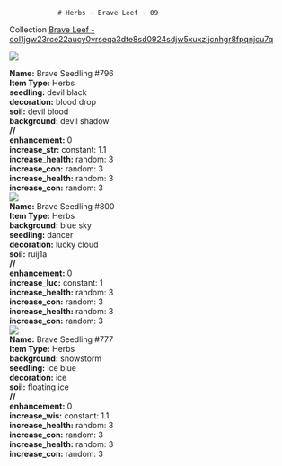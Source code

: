                 # Herbs - Brave Leef - 09

Collection [Brave Leef - col1jgw23rce22aucy0vrseqa3dte8sd0924sdjw5xuxzljcnhgr8fpqnjcu7q](https://mintgarden.io/collections/col1jgw23rce22aucy0vrseqa3dte8sd0924sdjw5xuxzljcnhgr8fpqnjcu7q)<div class="item_thumbnail">
<img loading="lazy" src="https://assets.mainnet.mintgarden.io/thumbnails/5d3452c16a35e4be4c3a74adc9c4d26a2a53fa39cd6e9e6e284a5fc26b86080c.webp"><br/>
<div><strong>Name:</strong> Brave Seedling #796</div>
<div><strong>Item Type:</strong> Herbs</div>
<div><strong>seedling:</strong> devil black</div>
<div><strong>decoration:</strong> blood drop</div>
<div><strong>soil:</strong> devil blood</div>
<div><strong>background:</strong> devil shadow</div>
<div><strong>//</strong></div><div><strong>enhancement:</strong> 0</div>
<div><strong>increase_str:</strong> constant: 1.1</div>
<div><strong>increase_health:</strong> random: 3</div>
<div><strong>increase_con:</strong> random: 3</div>
<div><strong>increase_health:</strong> random: 3</div>
<div><strong>increase_con:</strong> random: 3</div>
</div>
<div class="item_thumbnail">
<img loading="lazy" src="https://assets.mainnet.mintgarden.io/thumbnails/3e61904524f9d8471d7c836cae29dd224fc9716ea94081548373a5ffc5733289.webp"><br/>
<div><strong>Name:</strong> Brave Seedling #800</div>
<div><strong>Item Type:</strong> Herbs</div>
<div><strong>background:</strong> blue sky</div>
<div><strong>seedling:</strong> dancer</div>
<div><strong>decoration:</strong> lucky cloud</div>
<div><strong>soil:</strong> ruij1a</div>
<div><strong>//</strong></div><div><strong>enhancement:</strong> 0</div>
<div><strong>increase_luc:</strong> constant: 1</div>
<div><strong>increase_health:</strong> random: 3</div>
<div><strong>increase_con:</strong> random: 3</div>
<div><strong>increase_health:</strong> random: 3</div>
<div><strong>increase_con:</strong> random: 3</div>
</div>
<div class="item_thumbnail">
<img loading="lazy" src="https://assets.mainnet.mintgarden.io/thumbnails/7cbed505e48492af0e97b064af34f6f6b6a92def1a412204cd056edcdc3c025f.webp"><br/>
<div><strong>Name:</strong> Brave Seedling #777</div>
<div><strong>Item Type:</strong> Herbs</div>
<div><strong>background:</strong> snowstorm</div>
<div><strong>seedling:</strong> ice blue</div>
<div><strong>decoration:</strong> ice</div>
<div><strong>soil:</strong> floating ice</div>
<div><strong>//</strong></div><div><strong>enhancement:</strong> 0</div>
<div><strong>increase_wis:</strong> constant: 1.1</div>
<div><strong>increase_health:</strong> random: 3</div>
<div><strong>increase_con:</strong> random: 3</div>
<div><strong>increase_health:</strong> random: 3</div>
<div><strong>increase_con:</strong> random: 3</div>
</div>

